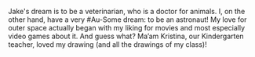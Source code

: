 Jake's dream is to be a veterinarian, who is a doctor for animals. I, on the other hand, have a very #Au-Some dream: to be an astronaut! My love for outer space actually began with my liking for movies and most especially video games about it. And guess what? Ma’am Kristina, our Kindergarten teacher, loved my drawing (and all the drawings of my class)!